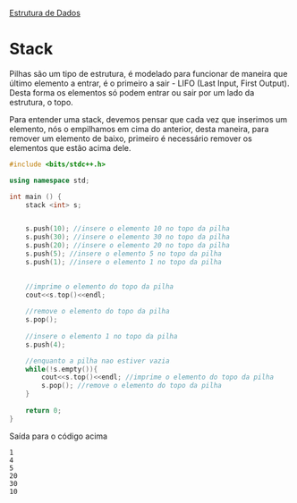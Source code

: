 [Estrutura de Dados]

# Stack

Pilhas são um tipo de estrutura, é modelado para funcionar de maneira que último elemento a entrar, é o primeiro a sair - LIFO (Last Input, First Output). Desta forma os elementos só podem entrar ou sair por um lado da estrutura, o topo.

Para entender uma stack, devemos pensar que cada vez que inserimos um elemento, nós o empilhamos em cima do anterior, desta maneira, para remover um elemento de baixo, primeiro é necessário remover os elementos que estão acima dele.

```cpp
#include <bits/stdc++.h>

using namespace std; 

int main () { 
    stack <int> s; 


    s.push(10); //insere o elemento 10 no topo da pilha
    s.push(30); //insere o elemento 30 no topo da pilha
    s.push(20); //insere o elemento 20 no topo da pilha
    s.push(5); //insere o elemento 5 no topo da pilha
    s.push(1); //insere o elemento 1 no topo da pilha
  

    //imprime o elemento do topo da pilha
    cout<<s.top()<<endl;
  
    //remove o elemento do topo da pilha
    s.pop();
  
    //insere o elemento 1 no topo da pilha
    s.push(4);

    //enquanto a pilha nao estiver vazia
    while(!s.empty()){
    	cout<<s.top()<<endl; //imprime o elemento do topo da pilha
    	s.pop(); //remove o elemento do topo da pilha
    }
  
    return 0; 
}
```

Saída para o código acima
```
1
4
5
20
30
10
```

[Estrutura de Dados]: https://github.com/alexistoigo/lab/blob/master/Estrutura%20de%20Dados/main.md#estrutura-de-dados